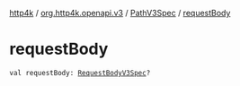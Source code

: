 [http4k](../../index.md) / [org.http4k.openapi.v3](../index.md) / [PathV3Spec](index.md) / [requestBody](./request-body.md)

# requestBody

`val requestBody: `[`RequestBodyV3Spec`](../-request-body-v3-spec/index.md)`?`